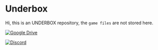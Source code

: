 # Underbox
Hi, this is an UNDERBOX repository, the `game files` are not stored here. 

[![Google Drive](https://upload.wikimedia.org/wikipedia/commons/thumb/1/13/Logo_of_Google_Drive_%282012-2014%29.svg/1200px-Logo_of_Google_Drive_%282012-2014%29.svg.png)](https://drive.google.com/file/d/1-9WtdYC0XJs--anR4vidwsW457fBu6_p/view?usp=sharing)

[![Discord](https://img.shields.io/discord/745037351163527189?color=blueviolet&logo=discord)](https://discord.gg/electron)

